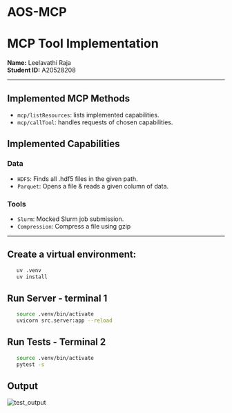 # AOS-MCP
# MCP Tool Implementation

**Name:** Leelavathi Raja  
**Student ID:** A20528208 

---
## Implemented MCP Methods
- `mcp/listResources`: lists implemented capabilities.
- `mcp/callTool`: handles requests of chosen capabilities.

## Implemented Capabilities
### Data
- `HDF5`: Finds all .hdf5 files in the given path.
- `Parquet`: Opens a file & reads a given column of data.
### Tools
- `Slurm`: Mocked Slurm job submission.
- `Compression`: Compress a file using gzip
---

## Create a virtual environment:
```bash
   uv .venv
   uv install
```
## Run Server - terminal 1
```bash
   source .venv/bin/activate
   uvicorn src.server:app --reload
```
## Run Tests - Terminal 2
```bash
   source .venv/bin/activate
   pytest -s
```
## Output
![test_output](test_output.png)

   
